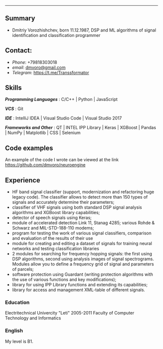 
---
## Summary
- Dmitriy Vorozhishchev, born 11.12.1987, DSP and ML algorithms of signal identification and classification programmer

## Contact:
  - _Phone_: +79818303018
  - _email_: dmvoro@gmail.com
  - _Telegram_: https://t.me/Transsformator


## Skills
***Programming Languages*** : C/C++ | Python | JavaScript  

***VCS*** : Git

***IDE*** : IntelliJ IDEA | Visual Studio Code | Visual Studio 2017

***Frameworks and Other*** : QT | INTEL IPP Library | Keras | XGBoost | Pandas | NumPy | Matplotlib | CSS | Selenium



## Code examples
An example of the code I wrote can be viewed at the link
https://github.com/dmvoro/neuroengine


## Experience
- HF band signal classifier (support, modernization and refactoring huge legacy code). The classifier allows to
detect more than 150 types of signals and accurately determine their parameters;
- classifier of VHF signals using both standard DSP signal analysis algorithms and XGBoost library capabilities;
- detector of speech signals using Keras;
- module of accelerated detection Link 11, Stanag 4285; various Rohde & Schwarz and MIL-STD-188-110 modems;
- program for testing the work of various signal classifiers, comparison and evaluation of the results of their use
- module for creating and editing a dataset of signals for training neural networks and testing classification libraries
- 2 modules for searching for frequency hopping signals: the first using DSP algorithms, second using analysis images of signal spectrograms. Modules allow you to define a frequency grid
of signal and parameters of parcels;
- software protection using Guardant (writing protection algorithms with the use of various functions and key modifications);
- library for using IPP Library functions and extending its capabilities;
- library for access and management XML-table of different signals.

### Education
Electritechnical Univercity "Leti" 2005-2011
Faculty of Computer Technology and Informatics

### English
My level is B1.
